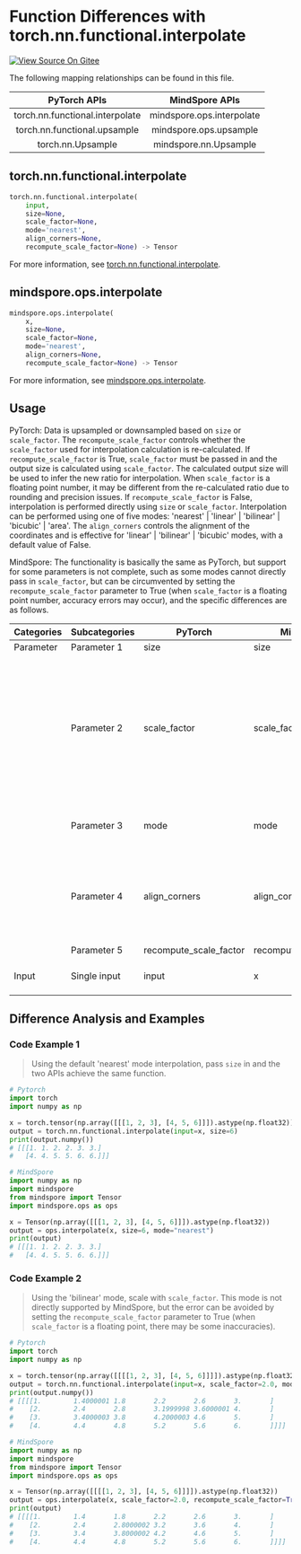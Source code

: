 # Function Differences with torch.nn.functional.interpolate

[![View Source On Gitee](https://mindspore-website.obs.cn-north-4.myhuaweicloud.com/website-images/r2.0/resource/_static/logo_source_en.png)](https://gitee.com/mindspore/docs/blob/r2.0/docs/mindspore/source_en/note/api_mapping/pytorch_diff/interpolate.md)

The following mapping relationships can be found in this file.

|     PyTorch APIs                |      MindSpore APIs       |
| :-----------------------------: | :-----------------------: |
| torch.nn.functional.interpolate | mindspore.ops.interpolate |
| torch.nn.functional.upsample    | mindspore.ops.upsample    |
| torch.nn.Upsample               | mindspore.nn.Upsample     |

## torch.nn.functional.interpolate

```python
torch.nn.functional.interpolate(
    input,
    size=None,
    scale_factor=None,
    mode='nearest',
    align_corners=None,
    recompute_scale_factor=None) -> Tensor
```

For more information, see [torch.nn.functional.interpolate](https://pytorch.org/docs/1.8.1/nn.functional.html#torch.nn.functional.interpolate).

## mindspore.ops.interpolate

```python
mindspore.ops.interpolate(
    x,
    size=None,
    scale_factor=None,
    mode='nearest',
    align_corners=None,
    recompute_scale_factor=None) -> Tensor
```

For more information, see [mindspore.ops.interpolate](https://mindspore.cn/docs/en/r2.0/api_python/ops/mindspore.ops.interpolate.html).

## Usage

PyTorch: Data is upsampled or downsampled based on `size` or `scale_factor`. The `recompute_scale_factor` controls whether the `scale_factor` used for interpolation calculation is re-calculated. If `recompute_scale_factor` is True, `scale_factor` must be passed in and the output size is calculated using `scale_factor`. The calculated output size will be used to infer the new ratio for interpolation. When `scale_factor` is a floating point number, it may be different from the re-calculated ratio due to rounding and precision issues. If `recompute_scale_factor` is False, interpolation is performed directly using `size` or `scale_factor`. Interpolation can be performed using one of five modes: 'nearest' | 'linear' | 'bilinear' | 'bicubic' | 'area'. The `align_corners` controls the alignment of the coordinates and is effective for 'linear' | 'bilinear' | 'bicubic' modes, with a default value of False.

MindSpore: The functionality is basically the same as PyTorch, but support for some parameters is not complete, such as some modes cannot directly pass in `scale_factor`, but can be circumvented by setting the `recompute_scale_factor` parameter to True (when `scale_factor` is a floating point number, accuracy errors may occur), and the specific differences are as follows.

| Categories | Subcategories |PyTorch | MindSpore | Difference |
| ---- | ----- | ------- | --------- | ---- |
| Parameter | Parameter 1 | size | size | - |
|  | Parameter 2 | scale_factor | scale_factor | Function is consistent. Currently only supports 'area' mode directly pass in `scale_factor`. For unsupported modes, you can bypass by setting `recompute_scale_factor` parameter to True (when `scale_factor` is a floating-point number, there may be precision errors) |
|  | Parameter 3 | mode | mode | Function is consistent, MindSpore does not support 'nearest' (5D) and 'trilinear' modes |
|  | Parameter 4 | align_corners | align_corners | Function is consistent, but in 'bicubic' mode `align_corners=False`, the calculation method is the same as TensorFlow, and the results are different from PyTorch |
|  | Parameter 5 | recompute_scale_factor | recompute_scale_factor | - |
| Input | Single input | input | x | Same function, different parameter names |

## Difference Analysis and Examples

### Code Example 1

> Using the default 'nearest' mode interpolation, pass `size` in and the two APIs achieve the same function.

```python
# Pytorch
import torch
import numpy as np

x = torch.tensor(np.array([[[1, 2, 3], [4, 5, 6]]]).astype(np.float32))
output = torch.nn.functional.interpolate(input=x, size=6)
print(output.numpy())
# [[[1. 1. 2. 2. 3. 3.]
#   [4. 4. 5. 5. 6. 6.]]]

# MindSpore
import numpy as np
import mindspore
from mindspore import Tensor
import mindspore.ops as ops

x = Tensor(np.array([[[1, 2, 3], [4, 5, 6]]]).astype(np.float32))
output = ops.interpolate(x, size=6, mode="nearest")
print(output)
# [[[1. 1. 2. 2. 3. 3.]
#   [4. 4. 5. 5. 6. 6.]]]
```

### Code Example 2

> Using the 'bilinear' mode, scale with `scale_factor`. This mode is not directly supported by MindSpore, but the error can be avoided by setting the `recompute_scale_factor` parameter to True (when `scale_factor` is a floating point, there may be some inaccuracies).

```python
# Pytorch
import torch
import numpy as np

x = torch.tensor(np.array([[[[1, 2, 3], [4, 5, 6]]]]).astype(np.float32))
output = torch.nn.functional.interpolate(input=x, scale_factor=2.0, mode="bilinear", align_corners=True)
print(output.numpy())
# [[[[1.        1.4000001 1.8       2.2       2.6       3.       ]
#    [2.        2.4       2.8       3.1999998 3.6000001 4.       ]
#    [3.        3.4000003 3.8       4.2000003 4.6       5.       ]
#    [4.        4.4       4.8       5.2       5.6       6.       ]]]]

# MindSpore
import numpy as np
import mindspore
from mindspore import Tensor
import mindspore.ops as ops

x = Tensor(np.array([[[[1, 2, 3], [4, 5, 6]]]]).astype(np.float32))
output = ops.interpolate(x, scale_factor=2.0, recompute_scale_factor=True, mode="bilinear", align_corners=True)
print(output)
# [[[[1.        1.4       1.8       2.2       2.6       3.       ]
#    [2.        2.4       2.8000002 3.2       3.6       4.       ]
#    [3.        3.4       3.8000002 4.2       4.6       5.       ]
#    [4.        4.4       4.8       5.2       5.6       6.       ]]]]
```
